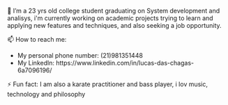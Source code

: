  🔭 I’m a 23 yrs old college student graduating on System development and analisys, i'm currently working on academic projects trying to learn and applying new features and techniques, and also seeking a job opportunity.
 
 
 📫 How to reach me: 
<ul>
<li>My personal phone number: (21)981351448</li>
<li>My Linkedln: https://www.linkedin.com/in/lucas-das-chagas-6a7096196/</li>
</ul>

⚡  Fun fact: I am also a karate practitioner and bass player,
    i lov music, technology  and philosophy

